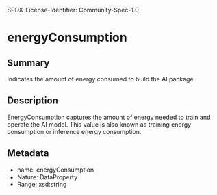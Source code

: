 SPDX-License-Identifier: Community-Spec-1.0

# energyConsumption

## Summary

Indicates the amount of energy consumed to build the AI package.

## Description

EnergyConsumption captures the amount of energy needed to train and operate the AI model. 
This value is also known as training energy consumption or inference energy consumption.

## Metadata

- name: energyConsumption
- Nature: DataProperty
- Range: xsd:string
